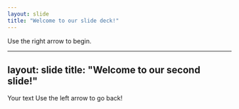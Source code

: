 ```yaml
---
layout: slide
title: "Welcome to our slide deck!"
---
```


Use the right arrow to begin.

---
layout: slide
title: "Welcome to our second slide!"
---
Your text
Use the left arrow to go back!
